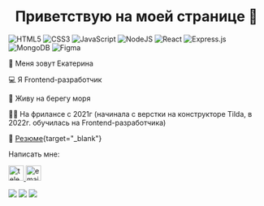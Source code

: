 <div id="header" align="center">
	<h1>Приветствую на моей странице 👋 </h1>
</div>

![HTML5](https://img.shields.io/badge/html5-%23E34F26.svg?style=for-the-badge&logo=html5&logoColor=white)
![CSS3](https://img.shields.io/badge/css3-%231572B6.svg?style=for-the-badge&logo=css3&logoColor=white)
![JavaScript](https://img.shields.io/badge/javascript-%23323330.svg?style=for-the-badge&logo=javascript&logoColor=%23F7DF1E)
![NodeJS](https://img.shields.io/badge/node.js-6DA55F?style=for-the-badge&logo=node.js&logoColor=white)
![React](https://img.shields.io/badge/react-%2320232a.svg?style=for-the-badge&logo=react&logoColor=%2361DAFB)
![Express.js](https://img.shields.io/badge/express.js-%23404d59.svg?style=for-the-badge&logo=express&logoColor=%2361DAFB)
![MongoDB](https://img.shields.io/badge/MongoDB-%234ea94b.svg?style=for-the-badge&logo=mongodb&logoColor=white)
![Figma](https://img.shields.io/badge/figma-%23F24E1E.svg?style=for-the-badge&logo=figma&logoColor=white)


🙂 Меня зовут Екатерина 

💻 Я Frontend-разработчик

🌊 Живу на берегу моря 

👩‍💻 На фрилансе с 2021г (начинала с верстки на конструкторе Tilda, в 2022г. обучилась на Frontend-разработчика)

📄 [Резюме](https://hh.ru/resume/4ab29fa6ff0bd185b00039ed1f587735434a72){target="_blank"} 
 

Написать мне: 

<a href="https://t.me/E_I_Ryabtseva" target="blank">
	<img src="https://cdn.icon-icons.com/icons2/2699/PNG/512/telegram_logo_icon_168692.png" alt="telegram" width="30px" height="30px">
</a>

<a href="mailto:ekterina.ryabtseva.evp@yandex.ru" target="blank">
	<img src="https://cdn.icon-icons.com/icons2/1154/PNG/512/1486564396-mail_81524.png" alt="email" width="30px" height="30px">
</a>



	
![](http://github-profile-summary-cards.vercel.app/api/cards/profile-details?username=Ryabtseva-Ekaterina&theme=outrun) 
![](http://github-profile-summary-cards.vercel.app/api/cards/repos-per-language?username=Ryabtseva-Ekaterina&theme=outrun) 
![](http://github-profile-summary-cards.vercel.app/api/cards/most-commit-language?username=Ryabtseva-Ekaterina&theme=outrun) 
<!--
**Ryabtseva-Ekaterina/Ryabtseva-Ekaterina** is a ✨ _special_ ✨ repository because its `README.md` (this file) appears on your GitHub profile.

Here are some ideas to get you started:

- 🔭 I’m currently working on ...
- 🌱 I’m currently learning ...
- 👯 I’m looking to collaborate on ...
- 🤔 I’m looking for help with ...
- 💬 Ask me about ...
- 📫 How to reach me: ...
- 😄 Pronouns: ...
- ⚡ Fun fact: ...
-->
